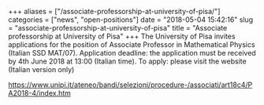 +++
aliases = ["/associate-professorship-at-university-of-pisa/"]
categories = ["news", "open-positions"]
date = "2018-05-04 15:42:16"
slug = "associate-professorship-at-university-of-pisa"
title = "Associate professorship at University of Pisa"
+++
The University of Pisa invites applications for the position of
Associate Professor in Mathematical Physics (Italian SSD MAT/07).
Application deadline: the application must be received by 4th June 2018
at 13:00 (Italian time). To apply: please visit the website (Italian
version only)

<https://www.unipi.it/ateneo/bandi/selezioni/procedure-/associati/art18c4/PA2018-4/index.htm>
